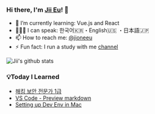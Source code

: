 ### Hi there, I'm [Jii Eu](https://www.jioneeu.com/)! 👋

- 🌱 I’m currently learning: Vue.js and React <br>
- 👨🏻‍💻 I can speak: 한국어🇰🇷・English🇺🇸 ・日本語🇯🇵 <br>
- 📫 How to reach me: [@jioneeu](https://www.twitter.com/jioneeu)<br>
- ⚡ Fun fact: I run a study with me [channel](https://www.youtube.com/channel/UC8hY3wjYlK2U9W4fqKN598Q?view_as=subscriber)  <br>

![Jii's github stats](https://github-readme-stats.vercel.app/api?username=jioneeu&show_icons=true)

### 💡Today I Learned
<!-- BLOG-POST-LIST:START -->
- [해킹 보안 전문가 1급](https://jioneeu.github.io/#/hsecexpert-1)
- [VS Code - Preview markdown](https://jioneeu.github.io/#/vscode-preview-markdown-copy)
- [Setting up Dev Env in Mac](https://jioneeu.github.io/#/mac-dev-env-setup)
<!-- BLOG-POST-LIST:END -->
